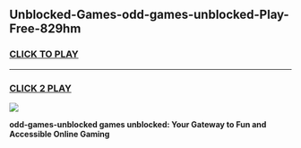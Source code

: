 
## Unblocked-Games-odd-games-unblocked-Play-Free-829hm
<h3>
<a href="https://premium76.site?title=odd-games-unblocked&ref=18A1">CLICK TO PLAY</a></h3>
<hr>

<h3>
<a href="https://premium76.site?title=odd-games-unblocked&ref=18A1">CLICK 2 PLAY</a>
  
</h3>

<a href="https://premium76.site?title=odd-games-unblocked&ref=18A1"><img src="https://clearcache.store/games.png"></a>


**odd-games-unblocked games unblocked: Your Gateway to Fun and Accessible Online Gaming**
